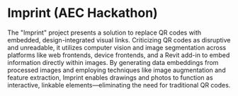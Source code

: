 # Imprint (AEC Hackathon)
The "Imprint" project presents a solution to replace QR codes with embedded, design-integrated visual links. Criticizing QR codes as disruptive and unreadable, it utilizes computer vision and image segmentation across platforms like web frontends, device frontends, and a Revit add-in to embed information directly within images. By generating data embeddings from processed images and employing techniques like image augmentation and feature extraction, Imprint enables drawings and photos to function as interactive, linkable elements—eliminating the need for traditional QR codes.

